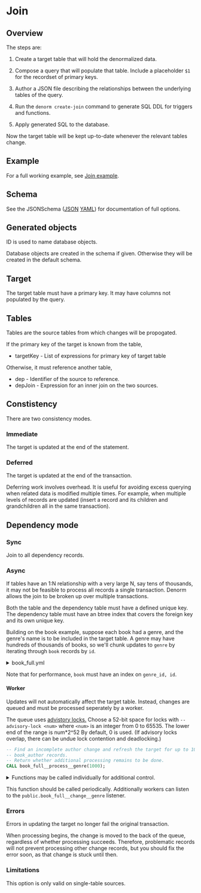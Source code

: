 # Join

## Overview

The steps are:

1. Create a target table that will hold the denormalized data.

2. Compose a query that will populate that table. Include a placeholder `$1` for
   the recordset of primary keys.

3. Author a JSON file describing the relationships between the underlying tables
   of the query.

4. Run the `denorm create-join` command to generate SQL DDL for triggers and
   functions.

5. Apply generated SQL to the database.

Now the target table will be kept up-to-date whenever the relevant tables
change.

## Example

For a full working example, see [Join example](join-example.md).

## Schema

See the JSONSchema ([JSON](../denorm/formats/join.json)
[YAML](../schema/join.yml)) for documentation of full options.

## Generated objects

ID is used to name database objects.

Database objects are created in the schema if given. Otherwise they will be
created in the default schema.

## Target

The target table must have a primary key. It may have columns not populated by
the query.

## Tables

Tables are the source tables from which changes will be propogated.

If the primary key of the target is known from the table,

- targetKey - List of expressions for primary key of target table

Otherwise, it must reference another table,

- dep - Identifier of the source to reference.
- depJoin - Expression for an inner join on the two sources.

## Constistency

There are two consistency modes.

### Immediate

The target is updated at the end of the statement.

### Deferred

The target is updated at the end of the transaction.

Deferring work involves overhead. It is useful for avoiding excess querying when
related data is modified multiple times. For example, when multiple levels of
records are updated (insert a record and its children and grandchildren all in
the same transaction).

## Dependency mode

### Sync

Join to all dependency records.

### Async

If tables have an 1:N relationship with a very large N, say tens of thousands,
it may not be feasible to process all records a single transaction. Denorm
allows the join to be broken up over multiple transactions.

Both the table and the dependency table must have a defined unique key. The
dependency table must have an btree index that covers the foreign key and its
own unique key.

Building on the book example, suppose each book had a genre, and the genre's
name is to be included in the target table. A genre may have hundreds of
thousands of books, so we'll chunk updates to `genre` by iterating through
`book` records by `id`.

<details>
<summary>book_full.yml</summary>

```yml
tables:
  author:
    dep: book_author
    depJoin: author.id = book_author.author_id
    name: book_author
    schema: public
  book:
    key: [id]
    name: book
    schema: public
    targetKey: [id]
  book_author:
    dep: book
    depJoin: book_author.book_id = book.id
    name: book_author
    schema: public
  genre:
    dep: book
    depJoin: book.genre_id = genre.id
    depMode: iterate
    name: genre
    schema: public
```

</details>

Note that for performance, `book` must have an index on `genre_id, id`.

#### Worker

Updates will not automatically affect the target table. Instead, changes are
queued and must be processed seperately by a worker.

The queue uses
[advistory locks.](https://www.postgresql.org/docs/12/explicit-locking.html#ADVISORY-LOCKS)
Choose a 52-bit space for locks with `--advisory-lock <num>` where `<num>` is an
integer from 0 to 65535. The lower end of the range is num\*2^52 By default, 0
is used. (If advisory locks overlap, there can be undue lock contention and
deadlocking.)

```sql
-- Find an incomplete author change and refresh the target for up to 1000 corresponding
-- book_author records.
-- Return whether additional processing remains to be done.
CALL book_full__process__genre(1000);
```

<details>
<summary>Functions may be called individually for additional control.</summary>

Run the begin function to find and lock a record that requires work.

```sql
-- Find and lock an incomplete author change.
SELECT book_full__beg__genre();
```

If this returns a non-null bigint, there is work available. Run a transaction
and pass that value to the update function.

```sql
BEGIN
-- Refresh the target for up to 1000 corresponding book_author records.
-- Return whether additional processing remains to be done.
SELECT book_full__upd__genre($1, 1000);
COMMIT
```

Release the lock.

```sql
-- Unlock the author change.
SELECT book_full__end__genre($1)
```

</details>

This function should be called periodically. Additionally workers can listen to
the `public.book_full__change__genre` listener.

### Errors

Errors in updating the target no longer fail the original transaction.

When processing begins, the change is moved to the back of the queue, regardless
of whether processing succeeds. Therefore, problematic records will not prevent
processing other change records, but you should fix the error soon, as that
change is stuck until then.

### Limitations

This option is only valid on single-table sources.

